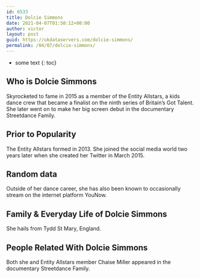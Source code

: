 ```yaml
---
id: 6533
title: Dolcie Simmons
date: 2021-04-07T01:50:12+00:00
author: victor
layout: post
guid: https://ukdataservers.com/dolcie-simmons/
permalink: /04/07/dolcie-simmons/
---
```


* some text
{: toc}


## Who is Dolcie Simmons



Skyrocketed to fame in 2015 as a member of the Entity Allstars, a kids dance crew that became a finalist on the ninth series of Britain&#8217;s Got Talent. She later went on to make her big screen debut in the documentary Streetdance Family.

                
                
                
## Prior to Popularity



The Entity Allstars formed in 2013. She joined the social media world two years later when she created her Twitter in March 2015.

                
                
                
## Random data



Outside of her dance career, she has also been known to occasionally stream on the internet platform YouNow.

                
                
                
## Family & Everyday Life of Dolcie Simmons



She hails from Tydd St Mary, England.

                
                
                
## People Related With Dolcie Simmons



Both she and Entity Allstars member Chaise Miller appeared in the documentary Streetdance Family.

                
              
            
          
          
          